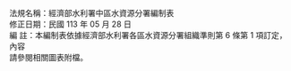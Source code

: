 法規名稱：經濟部水利署中區水資源分署編制表  
修正日期：民國 113 年 05 月 28 日  
編 註：本編制表依據經濟部水利署各區水資源分署組織準則第 6 條第 1 項訂定，內容  
請參閱相關圖表附檔。  


